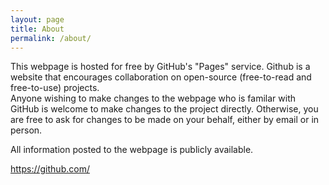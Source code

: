 ```yaml
---
layout: page
title: About
permalink: /about/
---
```


This webpage is hosted for free by GitHub's "Pages" service.
Github is a website that encourages collaboration on open-source (free-to-read and free-to-use) projects.
<br />Anyone wishing to make changes to the webpage who is familar with GitHub is welcome to make changes to the project directly.
Otherwise, you are free to ask for changes to be made on your behalf, either by email or in person.

All information posted to the webpage is publicly available.

https://github.com/
